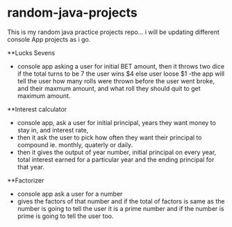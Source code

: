 # random-java-projects

This is my random java practice projects repo...
i will be updating different console App projects as i go.

**Lucks Sevens
- console app asking a user for initial BET amount, then it throws two dice if the total turns to be 7 the user wins $4 else user loose $1
-the app will tell the user how many rolls were thrown before the user went broke, and their maxmum amount, and what roll they should quit to get maximum amount.

**Interest calculator
- console app, ask a user for initial principal, years they want money to stay in, and interest rate, 
- then it ask the user to pick how often they want their principal to compound ie. monthly, quaterly or daily.
- then it gives the output of year number, initial principal on every year, total interest earned for a particular year and the ending principal for that year.

**Factorizer
- console app ask a user for a number 
- gives the factors of that number and if the total of factors is same as the number is going to tell the user it is a prime number and if the number is prime is going to tell the user too.
